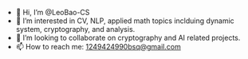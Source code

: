 - 👋 Hi, I’m @LeoBao-CS
- 👀 I’m interested in CV, NLP, applied math topics inclduing dynamic system, cryptography, and analysis. 
- 💞️ I’m looking to collaborate on cryptography and AI related projects.
- 📫 How to reach me: 1249424990bsq@gmail.com

<!---
LeoBao-CS/LeoBao-CS is a ✨ special ✨ repository because its `README.md` (this file) appears on your GitHub profile.
You can click the Preview link to take a look at your changes.
--->
